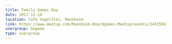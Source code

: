 ```yaml
---
title: Family Games Day
date: 2017-12-10
location: Cafe Vogelfrei, Mannheim
link: https://www.meetup.com/Mannheim-Boardgames-Meetup/events/243255670/
usergroup: bogama
type: usergroup
---
```

